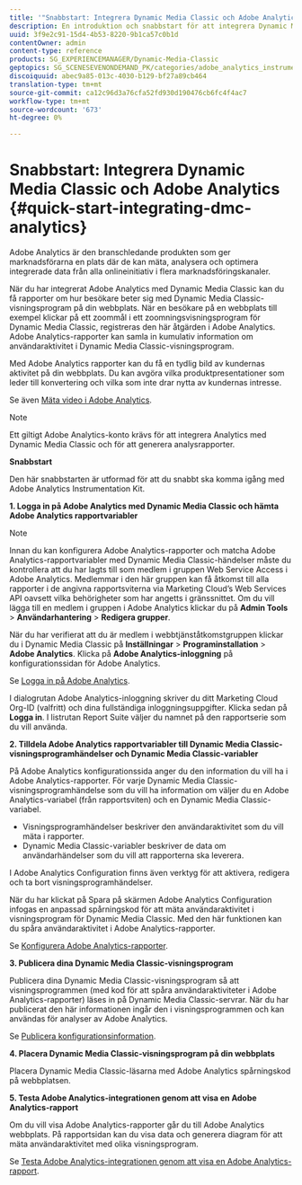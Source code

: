 ```yaml
---
title: '"Snabbstart: Integrera Dynamic Media Classic och Adobe Analytics"'
description: En introduktion och snabbstart för att integrera Dynamic Media Classic och Adobe Analytics så att du snabbt kommer igång.
uuid: 3f9e2c91-15d4-4b53-8220-9b1ca57c0b1d
contentOwner: admin
content-type: reference
products: SG_EXPERIENCEMANAGER/Dynamic-Media-Classic
geptopics: SG_SCENESEVENONDEMAND_PK/categories/adobe_analytics_instrumentation_kit
discoiquuid: abec9a85-013c-4030-b129-bf27a89cb464
translation-type: tm+mt
source-git-commit: ca12c96d3a76cfa52fd930d190476cb6fc4f4ac7
workflow-type: tm+mt
source-wordcount: '673'
ht-degree: 0%

---
```



# Snabbstart: Integrera Dynamic Media Classic och Adobe Analytics {#quick-start-integrating-dmc-analytics}

Adobe Analytics är den branschledande produkten som ger marknadsförarna en plats där de kan mäta, analysera och optimera integrerade data från alla onlineinitiativ i flera marknadsföringskanaler.

När du har integrerat Adobe Analytics med Dynamic Media Classic kan du få rapporter om hur besökare beter sig med Dynamic Media Classic-visningsprogram på din webbplats. När en besökare på en webbplats till exempel klickar på ett zoommål i ett zoomningsvisningsprogram för Dynamic Media Classic, registreras den här åtgärden i Adobe Analytics. Adobe Analytics-rapporter kan samla in kumulativ information om användaraktivitet i Dynamic Media Classic-visningsprogram.

Med Adobe Analytics rapporter kan du få en tydlig bild av kundernas aktivitet på din webbplats. Du kan avgöra vilka produktpresentationer som leder till konvertering och vilka som inte drar nytta av kundernas intresse.

Se även [Mäta video i Adobe Analytics](https://docs.adobe.com/content/help/en/media-analytics/using/media-overview.html).

>[!NOTE]
>
>Ett giltigt Adobe Analytics-konto krävs för att integrera Analytics med Dynamic Media Classic och för att generera analysrapporter.

**Snabbstart**

Den här snabbstarten är utformad för att du snabbt ska komma igång med Adobe Analytics Instrumentation Kit.

**1. Logga in på Adobe Analytics med Dynamic Media Classic och hämta Adobe Analytics rapportvariabler**

>[!NOTE]
>
>Innan du kan konfigurera Adobe Analytics-rapporter och matcha Adobe Analytics-rapportvariabler med Dynamic Media Classic-händelser måste du kontrollera att du har lagts till som medlem i gruppen Web Service Access i Adobe Analytics. Medlemmar i den här gruppen kan få åtkomst till alla rapporter i de angivna rapportsviterna via Marketing Cloud’s Web Services API oavsett vilka behörigheter som har angetts i gränssnittet. Om du vill lägga till en medlem i gruppen i Adobe Analytics klickar du på **Admin Tools** > **Användarhantering** > **Redigera grupper**.

När du har verifierat att du är medlem i webbtjänståtkomstgruppen klickar du i Dynamic Media Classic på **Inställningar** > **Programinstallation** > **Adobe Analytics**. Klicka på **Adobe Analytics-inloggning** på konfigurationssidan för Adobe Analytics.

Se [Logga in på Adobe Analytics](log-analytics.md#log_in_to_adobe_analytics).

I dialogrutan Adobe Analytics-inloggning skriver du ditt Marketing Cloud Org-ID (valfritt) och dina fullständiga inloggningsuppgifter. Klicka sedan på **Logga in**. I listrutan Report Suite väljer du namnet på den rapportserie som du vill använda.

**2. Tilldela Adobe Analytics rapportvariabler till Dynamic Media Classic-visningsprogramhändelser och Dynamic Media Classic-variabler**

På Adobe Analytics konfigurationssida anger du den information du vill ha i Adobe Analytics-rapporter. För varje Dynamic Media Classic-visningsprogramhändelse som du vill ha information om väljer du en Adobe Analytics-variabel (från rapportsviten) och en Dynamic Media Classic-variabel.

* Visningsprogramhändelser beskriver den användaraktivitet som du vill mäta i rapporter.
* Dynamic Media Classic-variabler beskriver de data om användarhändelser som du vill att rapporterna ska leverera.

I Adobe Analytics Configuration finns även verktyg för att aktivera, redigera och ta bort visningsprogramhändelser.

När du har klickat på Spara på skärmen Adobe Analytics Configuration infogas en anpassad spårningskod för att mäta användaraktivitet i visningsprogram för Dynamic Media Classic. Med den här funktionen kan du spåra användaraktivitet i Adobe Analytics-rapporter.

Se [Konfigurera Adobe Analytics-rapporter](configuring-analytics-reports.md#configuring_adobe_analytics_reports).

**3. Publicera dina Dynamic Media Classic-visningsprogram**

Publicera dina Dynamic Media Classic-visningsprogram så att visningsprogrammen (med kod för att spåra användaraktiviteter i Adobe Analytics-rapporter) läses in på Dynamic Media Classic-servrar. När du har publicerat den här informationen ingår den i visningsprogrammen och kan användas för analyser av Adobe Analytics.

Se [Publicera konfigurationsinformation](publishing-analytics-configuration-information.md#publishing_adobe_analytics_configuration_information).

**4. Placera Dynamic Media Classic-visningsprogram på din webbplats**

Placera Dynamic Media Classic-läsarna med Adobe Analytics spårningskod på webbplatsen.

**5. Testa Adobe Analytics-integrationen genom att visa en Adobe Analytics-rapport**

Om du vill visa Adobe Analytics-rapporter går du till Adobe Analytics webbplats. På rapportsidan kan du visa data och generera diagram för att mäta användaraktivitet med olika visningsprogram.

Se [Testa Adobe Analytics-integrationen genom att visa en Adobe Analytics-rapport](testing-integration-viewing-analytics-report.md#testing_the_integration_by_viewing_an_adobe_analytics_report).
